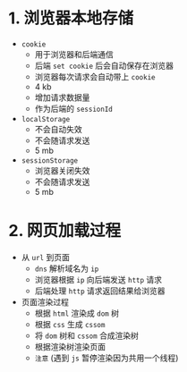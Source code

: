 # 1. 浏览器本地存储
- `cookie`
    - 用于浏览器和后端通信
    - 后端 `set cookie` 后会自动保存在浏览器
    - 浏览器每次请求会自动带上 `cookie`
    - 4 kb
    - 增加请求数据量
    - 作为后端的 `sessionId`
- `localStorage`
    - 不会自动失效
    - 不会随请求发送
    - 5 mb
- `sessionStorage`
    - 浏览器关闭失效
    - 不会随请求发送
    - 5 mb

# 2. 网页加载过程
- 从 `url` 到页面
    - `dns` 解析域名为 `ip`
    - 浏览器根据 `ip` 向后端发送 `http` 请求
    - 后端处理 `http` 请求返回结果给浏览器
- 页面渲染过程
    - 根据 `html` 渲染成 `dom` 树
    - 根据 `css` 生成 `cssom`
    - 将 `dom` 树和 `cssom` 合成渲染树
    - 根据渲染树渲染页面
    - `注意` (遇到 `js` 暂停渲染因为共用一个线程)